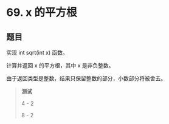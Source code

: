 # 69. x 的平方根

## 题目

实现 int sqrt(int x) 函数。

计算并返回 x 的平方根，其中 x 是非负整数。

由于返回类型是整数，结果只保留整数的部分，小数部分将被舍去。



> **测试**
>
> 4 - 2
>
> 8 - 2
>
> 

